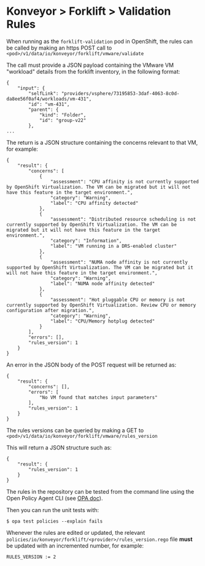# Konveyor > Forklift > Validation Rules

When running as the `forklift-validation` pod in OpenShift, the rules can be called by making an https POST call to `<pod>/v1/data/io/konveyor/forklift/vmware/validate`

The call must provide a JSON payload containing the VMware VM "workload" details from the forklift inventory, in the following format:

```
{
    "input": {    
        "selfLink": "providers/vsphere/73195853-3daf-4063-8c0d-da8ee56f0af4/workloads/vm-431",
        "id": "vm-431",
        "parent": {
            "kind": "Folder",
            "id": "group-v22"
        },
...
```

The return is a JSON structure containing the concerns relevant to that VM, for example:

```
{
    "result": {
        "concerns": [
            {
                "assessment": "CPU affinity is not currently supported by OpenShift Virtualization. The VM can be migrated but it will not have this feature in the target environment.",
                "category": "Warning",
                "label": "CPU affinity detected"
            },
            {
                "assessment": "Distributed resource scheduling is not currently supported by OpenShift Virtualization. The VM can be migrated but it will not have this feature in the target environment.",
                "category": "Information",
                "label": "VM running in a DRS-enabled cluster"
            },
            {
                "assessment": "NUMA node affinity is not currently supported by OpenShift Virtualization. The VM can be migrated but it will not have this feature in the target environment.",
                "category": "Warning",
                "label": "NUMA node affinity detected"
            },
            {
                "assessment": "Hot pluggable CPU or memory is not currently supported by OpenShift Virtualization. Review CPU or memory configuration after migration.",
                "category": "Warning",
                "label": "CPU/Memory hotplug detected"
            }
        ],
        "errors": [],
        "rules_version": 1
    }
}
```

An error in the JSON body of the POST request will be returned as:

```
{
    "result": {
        "concerns": [],
        "errors": [
            "No VM found that matches input parameters"
        ],
        "rules_version": 1
    }
}
```

The rules versions can be queried by making a GET to `<pod>/v1/data/io/konveyor/forklift/vmware/rules_version`

This will return a JSON structure such as:

```
{
    "result": {
        "rules_version": 1
    }
}
```

The rules in the repository can be tested from the command line using the Open Policy Agent CLI (see [OPA doc](https://www.openpolicyagent.org/docs/latest/#running-opa)).

Then you can run the unit tests with:

```
$ opa test policies --explain fails
```

Whenever the rules are edited or updated, the relevant `policies/io/konveyor/forklift/<provider>/rules_version.rego` file **must** be updated with an incremented number, for example:

```
RULES_VERSION := 2
```

